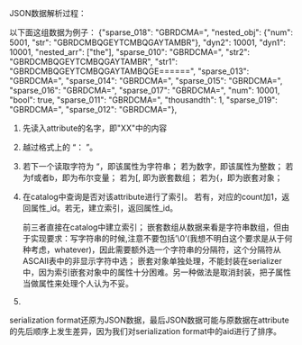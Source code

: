 JSON数据解析过程：

以下面这组数据为例子：
{"sparse_018": "GBRDCMA=", "nested_obj": {"num": 5001, "str": "GBRDCMBQGEYTCMBQGAYTAMBR"}, "dyn2": 10001, "dyn1": 10001, "nested_arr": ["the"], "sparse_010": "GBRDCMA=", "str2": "GBRDCMBQGEYTCMBQGAYTAMBR", "str1": "GBRDCMBQGEYTCMBQGAYTAMBQGE======", "sparse_013": "GBRDCMA=", "sparse_014": "GBRDCMA=", "sparse_015": "GBRDCMA=", "sparse_016": "GBRDCMA=", "sparse_017": "GBRDCMA=", "num": 10001, "bool": true, "sparse_011": "GBRDCMA=", "thousandth": 1, "sparse_019": "GBRDCMA=", "sparse_012": "GBRDCMA="},


1. 先读入attribute的名字，即"XX"中的内容

2. 越过格式上的 “： ”。

3. 若下一个读取字符为 “，即该属性为字符串；
   若为数字，即该属性为整数；
   若为f或者b，即为布尔变量；
   若为[, 即为嵌套数组；
   若为{，即为嵌套对象；


4. 在catalog中查询是否对该attribute进行了索引。
   若有，对应的count加1，返回属性_id。若无，建立索引，返回属性_id。
   
   前三者直接在catalog中建立索引；
   嵌套数组从数据来看是字符串数组，但由于实现要求：写字符串的时候,注意不要包括’\0’(我想不明白这个要求是从于何种考虑，whatever)，因此需要额外选一个字符串的分隔符，这个分隔符从ASCAII表中的非显示字符中选；
   嵌套对象单独处理，不能封装在serializer中，因为索引嵌套对象中的属性十分困难。另一种做法是取消封装，把子属性当做属性来处理个人认为不妥。

5. 


serialization format还原为JSON数据，最后JSON数据可能与原数据在attribute的先后顺序上发生差异，因为我们对serialization format中的aid进行了排序。


